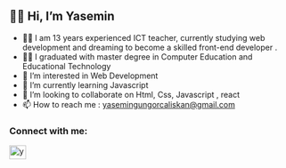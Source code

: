##  :raising_hand_woman: Hi, I’m Yasemin
-  :woman_technologist: I am 13 years experienced ICT teacher, currently studying  web development and dreaming to become a  skilled front-end developer .
-  :woman_student: I graduated with master degree in Computer Education and Educational Technology
- 👀 I’m interested in Web Development
- 🌱 I’m currently learning Javascript
- 💞️ I’m looking to collaborate on Html, Css, Javascript , react
- 📫   How to reach me : yasemingungorcaliskan@gmail.com

<h3 align="left">Connect with me:</h3>
<p align="left">
<a href="https://www.linkedin.com/in/yasemincaliskanict2022" target="blank"><img align="center" src="https://raw.githubusercontent.com/rahuldkjain/github-profile-readme-generator/master/src/images/icons/Social/linked-in-alt.svg" alt="yasemincaliskan-linkedin " height="25" width="30" /></a>
 </p>



<!---
ysmnclsknnl/ysmnclsknnl is a ✨ special ✨ repository because its `README.md` (this file) appears on your GitHub profile.
You can click the Preview link to take a look at your changes.
--->
